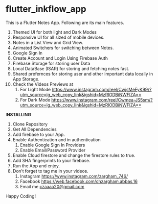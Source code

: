 # flutter_inkflow_app
This is a Flutter Notes App. Following are its main features.
1. Themed UI for both light and Dark Modes
2. Responsive UI for all sized of mobile devices.
3. Notes in a List View and Grid View.
4. Animated Switchers for switching between Notes.
5. Google Sign In
6. Create Account and Login Using Firebase Auth
7. Firebase Storage for storing user Data
8. Local DataBase (ISAR) for storing and fetching notes fast.
9. Shared prefernces for storing user and other important data locally in App Storage.
10. Check the Videos Previews at
    1. For Light Mode   https://www.instagram.com/reel/CwjsMeFyK99/?utm_source=ig_web_copy_link&igshid=MzRlODBiNWFlZA==
    2. For Dark Mode    https://www.instagram.com/reel/Cwmea-JS5sm/?utm_source=ig_web_copy_link&igshid=MzRlODBiNWFlZA==
       


**INSTALLING**
1. Clone Repository
2. Get All Dependencies
3. Add firebase to your App.
4. Enable Authentication and in authentication
   1. Enable Google Sign In Providers
   2. Enable Email/Password Provider
5. Enable Cloud firestore and change the firestore rules to true.
6. Add SHA fingerprints to your firebase.
7. Run the App and enjoy.
8. Don't forget to tag me in your videos.
   1. Instagram     https://www.instagram.com/zargham_746/
   2. Facebook      https://web.facebook.com/chzargham.abbas.16
   3. Email me      czaaaa20@gmail.com

Happy Coding!
